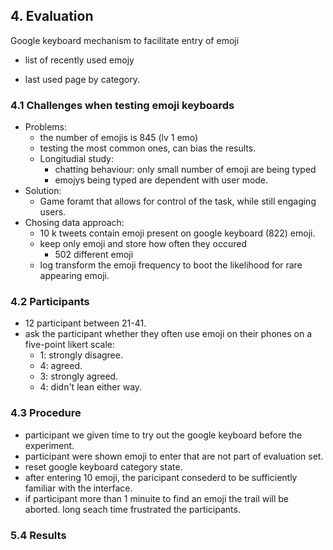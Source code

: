 ## 4. Evaluation

Google keyboard mechanism to facilitate entry of emoji

* list of recently used emojy 

* last used page by category.

  

### 4.1 Challenges when testing emoji keyboards

* Problems:
  * the number of emojis is 845  (lv 1 emo)  
  * testing the most common ones, can bias the results.
  * Longitudial study:
    *  chatting behaviour: only small number of emoji are being typed 
    * emojys being typed  are dependent with user mode.
* Solution:
  * Game foramt that allows for control of the task, while still engaging users.
* Chosing data approach:
  * 10 k tweets contain emoji present on google keyboard (822) emoji.
  * keep only emoji and store how often they occured
    * 502 different emoji
  * log transform the emoji frequency to boot the likelihood for rare appearing emoji.



### 4.2 Participants

* 12 participant between 21-41.
* ask the participant whether they often use emoji on their phones on a five-point likert scale:
  * 1:  strongly disagree.
  * 4:  agreed.
  * 3: strongly agreed.
  * 4: didn't lean either way.

### 4.3 Procedure

* participant we given time to try out the google keyboard before the experiment.
* participant were shown emoji to enter that are not part of evaluation set.
* reset google keyboard category state.
* after entering 10 emoji, the paricipant consederd to be sufficiently familiar with the interface.
* if participant more than 1 minuite to find an emoji the trail will be aborted. long seach time frustrated the participants.

### 5.4 Results




